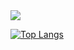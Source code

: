 <img align="center" src="https://github-readme-stats.vercel.app/api?username=filipjenis&show_icons=true&count_private=false">

[![Top Langs](https://github-readme-stats.vercel.app/api/top-langs/?username=filipjenis)]()
